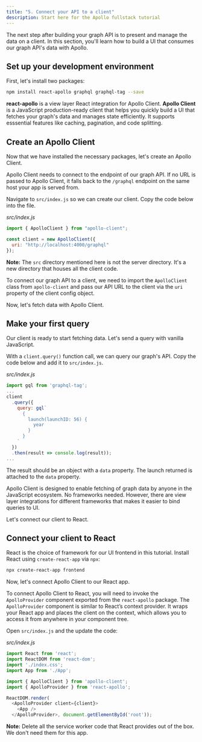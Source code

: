 ```yaml
---
title: "5. Connect your API to a client"
description: Start here for the Apollo fullstack tutorial
---
```


The next step after building your graph API is to present and manage the data on a client. In this section, you'll learn how to build a UI that consumes our graph API's data with Apollo.

<h2 id="dev-environment">Set up your development environment</h2>

First, let's install two packages:

```bash
npm install react-apollo graphql graphql-tag --save
```

**react-apollo** is a view layer React integration for Apollo Client. **Apollo Client** is a JavaScript production-ready client that helps you quickly build a UI that fetches your graph's data and manages state efficiently. It supports esssential features like caching, pagination, and code splitting.

<h2 id="apollo-client-setup">Create an Apollo Client</h2>

Now that we have installed the necessary packages, let's create an Apollo Client.

Apollo Client needs to connect to the endpoint of our graph API. If no URL is passed to Apollo Client, it falls back to the `/graphql` endpoint on the same host your app is served from.

Navigate to `src/index.js` so we can create our client. Copy the code below into the file.

_src/index.js_

```js
import { ApolloClient } from "apollo-client";

const client = new ApolloClient({
  uri: "http://localhost:4000/graphql"
});
```
**Note:** The `src` directory mentioned here is not the server directory. It's a new directory that houses all the client code.

To connect our graph API to a client, we need to import the `ApolloClient` class from `apollo-client` and pass our API URL to the client via the `uri` property of the client config object.

Now, let's fetch data with Apollo Client.

<h2 id="apollo-client-setup">Make your first query</h2>

Our client is ready to start fetching data. Let's send a query with vanilla JavaScript.

With a `client.query()` function call, we can query our graph's API. Copy the code below and add it to `src/index.js`.

_src/index.js_

```js
import gql from 'graphql-tag';
...
client
  .query({
    query: gql`
      {
        launch(launchID: 56) {
          year
        }
      }
    `
  })
  .then(result => console.log(result));
...
```

The result should be an object with a `data` property. The launch returned is attached to the `data` property.

Apollo Client is designed to enable fetching of graph data by anyone in the JavaScript ecosystem. No frameworks needed. However, there are view layer integrations for different frameworks that makes it easier to bind queries to UI.

Let's connect our client to React.

<h2 id="react-apollo">Connect your client to React</h2>

React is the choice of framework for our UI frontend in this tutorial. Install React using `create-react-app` via `npx`:

```bash
npx create-react-app frontend
```

Now, let's connect Apollo Client to our React app.

To connect Apollo Client to React, you will need to invoke the `ApolloProvider` component exported from the `react-apollo` package. The `ApolloProvider` component is similar to React’s context provider. It wraps your React app and places the client on the context, which allows you to access it from anywhere in your component tree.

Open `src/index.js` and the update the code:

_src/index.js_

```js
import React from 'react';
import ReactDOM from 'react-dom';
import './index.css';
import App from './App';

import { ApolloClient } from 'apollo-client';
import { ApolloProvider } from 'react-apollo';

ReactDOM.render(
  <ApolloProvider client={client}>
    <App />
  </ApolloProvider>, document.getElementById('root'));
```

**Note:** Delete all the service worker code that React provides out of the box. We don't need them for this app.